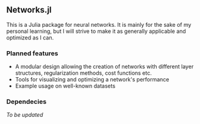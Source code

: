 ## Networks.jl

This is a Julia package for neural networks. It is mainly for the sake
of my personal learning, but I will strive to make it as generally
applicable and optimized as I can.

### Planned features
- A modular design allowing the creation of networks with different
  layer structures, regularization methods, cost functions etc.
- Tools for visualizing and optimizing a network's performance
- Example usage on well-known datasets

### Dependecies
*To be updated*

